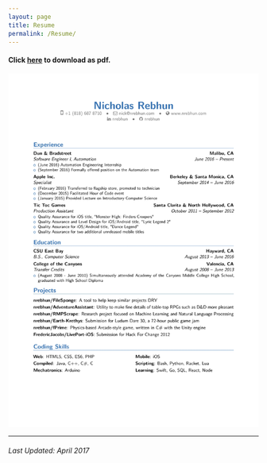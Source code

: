 ```yaml
---
layout: page
title: Resume
permalink: /Resume/
---
```

#### Click [here](/assets/res1-9p.pdf) to download as pdf.

![res1-9p.png](/assets/res1-9p.png)

---

###### Last Updated: April 2017
